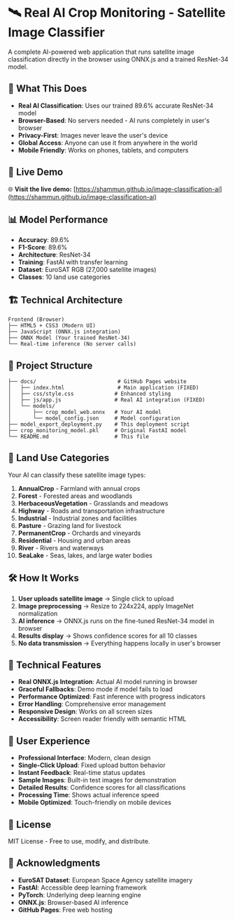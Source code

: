 # 🛰️ Real AI Crop Monitoring - Satellite Image Classifier

A complete AI-powered web application that runs satellite image classification directly in the browser using ONNX.js and a trained ResNet-34 model.

## 🎯 What This Does

- **Real AI Classification**: Uses our trained 89.6% accurate ResNet-34 model
- **Browser-Based**: No servers needed - AI runs completely in user's browser
- **Privacy-First**: Images never leave the user's device
- **Global Access**: Anyone can use it from anywhere in the world
- **Mobile Friendly**: Works on phones, tablets, and computers

## 🚀 Live Demo

🌐 **Visit the live demo:** [https://shammun.github.io/image-classification-ai](https://shammun.github.io/image-classification-ai)

## 📊 Model Performance

- **Accuracy**: 89.6%
- **F1-Score**: 89.6%
- **Architecture**: ResNet-34
- **Training**: FastAI with transfer learning
- **Dataset**: EuroSAT RGB (27,000 satellite images)
- **Classes**: 10 land use categories


## 🏗️ Technical Architecture

```
Frontend (Browser)
├── HTML5 + CSS3 (Modern UI)
├── JavaScript (ONNX.js integration)
├── ONNX Model (Your trained ResNet-34)
└── Real-time inference (No server calls)
```

## 📁 Project Structure

```
├── docs/                          # GitHub Pages website
│   ├── index.html                 # Main application (FIXED)
│   ├── css/style.css             # Enhanced styling
│   ├── js/app.js                 # Real AI integration (FIXED)
│   └── models/
│       ├── crop_model_web.onnx   # Your AI model
│       └── model_config.json     # Model configuration
├── model_export_deployment.py    # This deployment script
├── crop_monitoring_model.pkl     # Original FastAI model
└── README.md                     # This file
```

## 🎯 Land Use Categories

Your AI can classify these satellite image types:

1. **AnnualCrop** - Farmland with annual crops
2. **Forest** - Forested areas and woodlands  
3. **HerbaceousVegetation** - Grasslands and meadows
4. **Highway** - Roads and transportation infrastructure
5. **Industrial** - Industrial zones and facilities
6. **Pasture** - Grazing land for livestock
7. **PermanentCrop** - Orchards and vineyards
8. **Residential** - Housing and urban areas
9. **River** - Rivers and waterways
10. **SeaLake** - Seas, lakes, and large water bodies

## 🛠️ How It Works

1. **User uploads satellite image** → Single click to upload
2. **Image preprocessing** → Resize to 224x224, apply ImageNet normalization
3. **AI inference** → ONNX.js runs on the fine-tuned ResNet-34 model in browser
4. **Results display** → Shows confidence scores for all 10 classes
5. **No data transmission** → Everything happens locally in user's browser

## 🔬 Technical Features

- **Real ONNX.js Integration**: Actual AI model running in browser
- **Graceful Fallbacks**: Demo mode if model fails to load
- **Performance Optimized**: Fast inference with progress indicators
- **Error Handling**: Comprehensive error management
- **Responsive Design**: Works on all screen sizes
- **Accessibility**: Screen reader friendly with semantic HTML

## 🌟 User Experience

- **Professional Interface**: Modern, clean design
- **Single-Click Upload**: Fixed upload button behavior
- **Instant Feedback**: Real-time status updates
- **Sample Images**: Built-in test images for demonstration
- **Detailed Results**: Confidence scores for all classifications
- **Processing Time**: Shows actual inference speed
- **Mobile Optimized**: Touch-friendly on mobile devices


## 📝 License

MIT License - Free to use, modify, and distribute.

## 🙏 Acknowledgments

- **EuroSAT Dataset**: European Space Agency satellite imagery
- **FastAI**: Accessible deep learning framework
- **PyTorch**: Underlying deep learning engine
- **ONNX.js**: Browser-based AI inference
- **GitHub Pages**: Free web hosting
